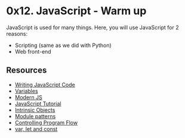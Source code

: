 # 0x12. JavaScript - Warm up

JavaScript is used for many things. Here, you will use JavaScript for 2 reasons:
- Scripting (same as we did with Python)
- Web front-end

## Resources

- [Writing JavaScript Code
](https://developer.mozilla.org/en-US/docs/Learn/Getting_started_with_the_web/JavaScript_basics)
- [Variables](https://developer.mozilla.org/en-US/docs/Learn/JavaScript/First_steps/Variables)
- [Modern JS](https://github.com/mbeaudru/modern-js-cheatsheet)
- [JavaScript Tutorial](https://www.youtube.com/watch?v=vZBCTc9zHtI)
- [Intrinsic Objects](https://developer.mozilla.org/en-US/docs/Learn/JavaScript/Objects)
- [Module patterns](http://darrenderidder.github.io/talks/ModulePatterns/#/)
- [Controlling Program Flow](https://developer.mozilla.org/en-US/docs/Web/JavaScript/Guide/Control_flow_and_error_handling)
- [var, let and const](https://www.youtube.com/watch?v=sjyJBL5fkp8)
